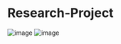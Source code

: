 # Research-Project
![image](https://github.com/user-attachments/assets/f2aca230-6b4a-4c6e-96f0-caa9ab5867bc)
![image](https://github.com/user-attachments/assets/e8f8b9ee-856a-45b5-a22b-6427c7319cad)
